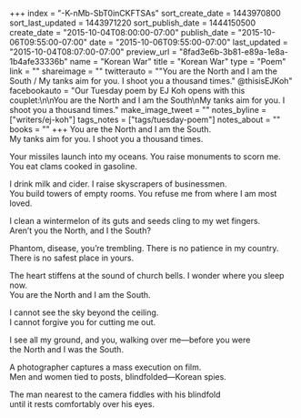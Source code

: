 +++
index = "-K-nMb-SbT0inCKFTSAs"
sort_create_date = 1443970800
sort_last_updated = 1443971220
sort_publish_date = 1444150500
create_date = "2015-10-04T08:00:00-07:00"
publish_date = "2015-10-06T09:55:00-07:00"
date = "2015-10-06T09:55:00-07:00"
last_updated = "2015-10-04T08:07:00-07:00"
preview_url = "8fad3e6b-3b81-e89a-1e8a-1b4afe33336b"
name = "Korean War"
title = "Korean War"
type = "Poem"
link = ""
shareimage = ""
twitterauto = "\"You are the North and I am the South / My tanks aim for you. I shoot you a thousand times.\" @thisisEJKoh"
facebookauto = "Our Tuesday poem by EJ Koh opens with this couplet:\n\nYou are the North and I am the South\nMy tanks aim for you. I shoot you a thousand times."
make_image_tweet = ""
notes_byline = ["writers/ej-koh"]
tags_notes = ["tags/tuesday-poem"]
notes_about = ""
books = ""
+++
You are the North and I am the South.<br> 
My tanks aim for you. I shoot you a thousand times.

Your missiles launch into my oceans. You raise monuments to scorn me.<br> 
You eat clams cooked in gasoline. 

I drink milk and cider. I raise skyscrapers of businessmen.<br>
You build towers of empty rooms. You refuse me from where I am most loved. 

I clean a wintermelon of its guts and seeds cling to my wet fingers.<br> 
Aren’t you the North, and I the South? 

Phantom, disease, you’re trembling. There is no patience in my country.<br> 
There is no safest place in yours. 

The heart stiffens at the sound of church bells. I wonder where you sleep now.<br>
You are the North and I am the South. 

I cannot see the sky beyond the ceiling.<br> 
I cannot forgive you for cutting me out.

 I see all my ground, and you, walking over me—before you were<br> 
the North and I was the South. 

A photographer captures a mass execution on film.<br> 
Men and women tied to posts, blindfolded—Korean spies. 

The man nearest to the camera fiddles with his blindfold<br> 
until it rests comfortably over his eyes.
